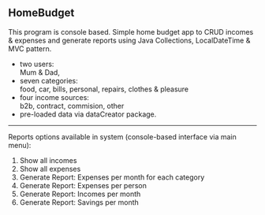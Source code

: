 ## HomeBudget  

This program is console based. 
Simple home budget app to CRUD incomes & expenses and generate reports using Java Collections, LocalDateTime & MVC pattern.

- two users:  
    Mum & Dad,
- seven categories:  
    food, car, bills, personal, repairs, clothes & pleasure
- four income sources:    
    b2b, contract, commision, other
- pre-loaded data via dataCreator package.
***

Reports options available in system (console-based interface via main menu):  
  1. Show all incomes
   2. Show all expenses
   2. Generate Report: Expenses per month for each category
   2. Generate Report: Expenses per person
   2. Generate Report: Incomes per month
   2. Generate Report: Savings per month






